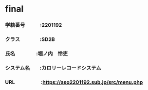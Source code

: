 # final

### 学籍番号　　　:2201192
### クラス　　　　:SD2B
### 氏名　　　　  :堀ノ内　怜吏
### システム名　　:カロリーレコードシステム
### URL　　　　　 :https://aso2201192.sub.jp/src/menu.php
